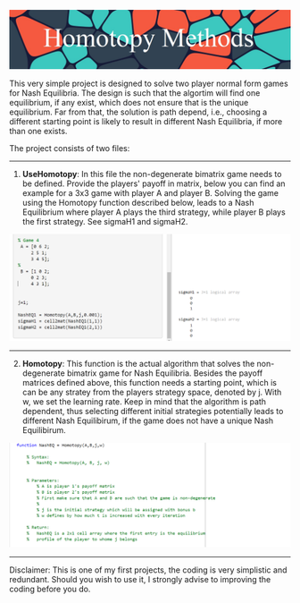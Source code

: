

![](https://github.com/MarkMH/homotopy_methods/blob/1d03f9b2e67248adc20d3d807db515c2eed6681f/images/banner_homotopy.jpg)

This very simple project is designed to solve two player normal form games for Nash Equilibria. The design is such that the algortim will find one equilibrium, 
if any exist, which does not ensure that is the unique equilibrium. Far from that, the solution is path depend, i.e., choosing a different starting point 
is likely to result in different Nash Equilibria, if more than one exists. 

The project consists of two files: 

---

1. **UseHomotopy**: In this file the non-degenerate bimatrix game needs to be defined. Provide the players' payoff in matrix, below you can find an example for a 3x3 game with player A and player B. Solving the game using the Homotopy function described below, leads to a Nash Equilibrium where player A plays the third strategy, while player B plays the first strategy. See sigmaH1 and sigmaH2.   

![](https://github.com/MarkMH/homotopy_methods/blob/0c1ff140360e552ace91f3fb88d51c85a3aa4c30/images/banner_usehomotopy.png)

---

2. **Homotopy**: This function is the actual algorithm that solves the non-degenerate bimatrix game for Nash Equilibria. Besides the payoff matrices defined above, this function needs a starting point, which is can be any stratey from the players strategy space, denoted by j. With w, we set the learning rate. Keep in mind that the algorithm is path dependent, thus selecting different initial strategies potentially leads to different Nash Equilibirum, if the game does not have a unique Nash Equilibirum.  

![](https://github.com/MarkMH/homotopy_methods/blob/4f5c49e66e0839fcfecacaac80a4a5c7268a1dae/images/banner_chomotopy.png)

---

Disclaimer: This is one of my first projects, the coding is very simplistic and redundant. Should you wish to use it, I strongly advise to improving the coding before you do. 


